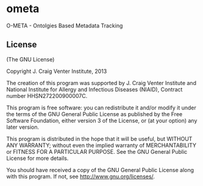 ometa
=====

O-META - Ontolgies Based Metadata Tracking



## License

(The GNU License)

Copyright J. Craig Venter Institute, 2013

The creation of this program was supported by J. Craig Venter Institute
and National Institute for Allergy and Infectious Diseases (NIAID),
Contract number HHSN272200900007C.

This program is free software: you can redistribute it and/or modify
it under the terms of the GNU General Public License as published by
the Free Software Foundation, either version 3 of the License, or
(at your option) any later version.

This program is distributed in the hope that it will be useful,
but WITHOUT ANY WARRANTY; without even the implied warranty of
MERCHANTABILITY or FITNESS FOR A PARTICULAR PURPOSE.  See the
GNU General Public License for more details.

You should have received a copy of the GNU General Public License
along with this program.  If not, see <http://www.gnu.org/licenses/>.
